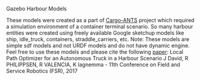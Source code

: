 Gazebo Harbour Models

These models were created as a part of [Cargo-ANTS] project which required a simulation environment of a container terminal scenario.
So many harbour entities were created using freely available Google sketchup models like ship, idle_truck, containers, straddle_carriers, etc. Note: These models are simple sdf models and not URDF models and do not have dynamic engine.
Feel free to use these models and please cite the following [paper]:
Local Path Optimizer for an Autonomous Truck in a Harbour Scenario
J David, R PHILIPPSEN, R VALENCIA, K Iagnemma - 11th Conference on Field and Service Robotics (FSR), 2017

[paper]: http://www.diva-portal.org/smash/get/diva2:1137701/FULLTEXT01.pdf 
[Cargo-ANTS]: https://cargo-ants.eu
